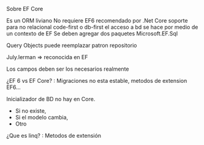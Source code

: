 Sobre EF Core

Es un ORM liviano
No requiere EF6
recomendado por .Net Core
soporte para no relacional
code-first o db-first
el acceso a bd se hace por medio de un contexto de EF
Se deben agregar dos paquetes Microsoft.EF.Sql

Query Objects puede reemplazar patron repositorio

July.lerman => reconocida en EF

Los campos deben ser los necesarios realmente

¿EF 6 vs EF Core? : Migraciones no esta estable, metodos de extension EF6...

Inicializador de BD no hay en Core.

 * Si no existe,
 * Si el modelo cambia,
 * Otro

¿Que es linq? : Metodos de extensión

